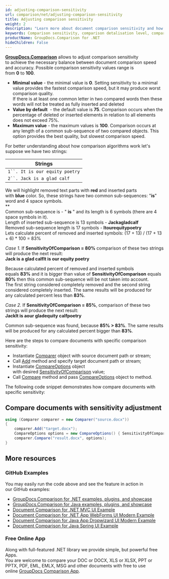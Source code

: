 ```yaml
---
id: adjusting-comparison-sensitivity
url: comparison/net/adjusting-comparison-sensitivity
title: Adjusting comparison sensitivity
weight: 2
description: "Learn more about document comparison sensitivity and how to adjust it to achieve best performance and accuracy when compare documents with GroupDocs.Comparison for .NET."
keywords: Comparison sensitivity, comparison detalisation level, compare documents, file comparison
productName: GroupDocs.Comparison for .NET
hideChildren: False
---
```

[**GroupDocs.Comparison**](https://products.groupdocs.com/comparison/net) allows to adjust comparison sensitivity to achieve the necessary balance between document comparison speed and accuracy. Possible comparison sensitivity values range is from **0** to **100**.  

*   **Minimal value** - the minimal value is **0**. Setting sensitivity to a minimal value provides the fastest comparison speed, but it may produce worst comparison quality.   
    If there is at least one common letter in two compared words then these words will not be treated as fully inserted and deleted
*   **Value by default**  - the default value is **75**. Comparison occurs when the percentage of deleted or inserted elements in relation to all elements does not exceed 75%.
*   **Maximum value** - the maximum values is **100**. Comparison occurs at any length of a common sub-sequence of two compared objects. This option provides the best quality, but slowest comparison speed.

For better understanding about how comparison algorithms work let's suppose we have two strings:

| Strings |
| --- |
| `1``. It is our equity poetry` |
| `2``. Jack is a glad calf` |

We will highlight removed text parts with **red** and inserted parts with **blue** color. So, these strings have two common sub-sequences: "**is**" word and 4 space symbols.   
**  
Common sub-sequence is - " **is**   " and its length is 6 symbols (there are 4 space symbols in it).  
Length of inserted sub-sequence is 13 symbols - **Jackagladcalf**  
Removed sub-sequence length is 17 symbols - **Itourequitypoetry**  
Lets calculate percent of removed and inserted symbols: (17 + 13) / (17 + 13 + 6) * 100 = 83%

*Case 1.* If **SensitivityOfComparison = 80%** comparison of these two strings will produce the next result:  
**Jack is a glad calfIt is our equity poetry**

Because calculated percent of removed and inserted symbols equals **83%** and it is bigger than value of **SensitivityOfComparison** equals **80%** then this common sub-sequence will be not taken into account.  
The first string considered completely removed and the second string considered completely inserted. The same results will be produced for any calculated percent less than **83%**.

*Case 2.* If **SensitivityOfComparison = 85%**, comparison of these two strings will produce the next result:  
**JackIt is aour gladequity calfpoetry**

Common sub-sequence was found, because **85% > 83%**. The same results will be produced for any calculated percent bigger than **83%**.

  
Here are the steps to compare documents with specific comparison sensitivity:

*   Instantiate [Comparer](https://apireference.groupdocs.com/net/comparison/groupdocs.comparison/comparer) object with source document path or stream;
*   Call [Add](https://apireference.groupdocs.com/net/comparison/groupdocs.comparison/comparer/methods/add/index) method and specify target document path or stream;
*   Instantiate [CompareOptions](https://apireference.groupdocs.com/net/comparison/groupdocs.comparison.options/compareoptions) object with desired [SensitivityOfComparison](https://apireference.groupdocs.com/net/comparison/groupdocs.comparison.options/compareoptions/properties/sensitivityofcomparison) value;
*   Call [Compare](https://apireference.groupdocs.com/net/comparison/groupdocs.comparison.comparer/compare/methods/1) method and pass [CompareOptions](https://apireference.groupdocs.com/net/comparison/groupdocs.comparison.options/compareoptions) object to method.

The following code snippet demonstrates how compare documents with specific sensitivity:

## Compare documents with sensitivity adjustment

```csharp
using (Comparer comparer = new Comparer("source.docx"))
{
	comparer.Add("target.docx");
    CompareOptions options = new CompareOptions() { SensitivityOfComparison = 100 };
	comparer.Compare("result.docx", options);
}
```

## More resources

### GitHub Examples
You may easily run the code above and see the feature in action in our GitHub examples:
*   [GroupDocs.Comparison for .NET examples, plugins, and showcase](https://github.com/groupdocs-comparison/GroupDocs.Comparison-for-.NET)
*   [GroupDocs.Comparison for Java examples, plugins, and showcase](https://github.com/groupdocs-comparison/GroupDocs.Comparison-for-Java)
*   [Document Comparison for .NET MVC UI Example](https://github.com/groupdocs-comparison/GroupDocs.Comparison-for-.NET-MVC)
*   [Document Comparison for .NET App WebForms UI Modern Example](https://github.com/groupdocs-comparison/GroupDocs.Comparison-for-.NET-WebForms)
*   [Document Comparison for Java App Dropwizard UI Modern Example](https://github.com/groupdocs-comparison/GroupDocs.Comparison-for-Java-Dropwizard)
*   [Document Comparison for Java Spring UI Example](https://github.com/groupdocs-comparison/GroupDocs.Comparison-for-Java-Spring)
    
### Free Online App
Along with full-featured .NET library we provide simple, but powerful free Apps.  
You are welcome to compare your DOC or DOCX, XLS or XLSX, PPT or PPTX, PDF, EML, EMLX, MSG and other documents with free to use online [GroupDocs Comparison App](https://products.groupdocs.app/comparison).